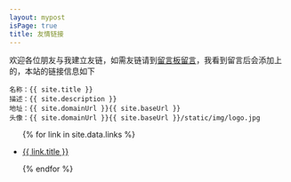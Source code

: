 ```yaml
---
layout: mypost
isPage: true
title: 友情链接
---
```

欢迎各位朋友与我建立友链，如需友链请到[留言板留言](chat.html)，我看到留言后会添加上的，本站的链接信息如下

```
名称：{{ site.title }}
描述：{{ site.description }}
地址：{{ site.domainUrl }}{{ site.baseUrl }}
头像：{{ site.domainUrl }}{{ site.baseUrl }}/static/img/logo.jpg
```

<ul>
  {% for link in site.data.links %}
  <li>
    <p><a href="{{ link.url }}" title="{{ link.desc }}" target="_blank" >{{ link.title }}</a></p>
  </li>
  {% endfor %}
</ul>
